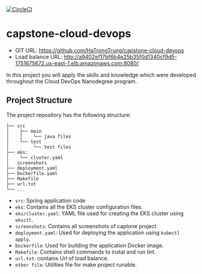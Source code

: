 [![CircleCI](https://dl.circleci.com/status-badge/img/circleci/X1bxcaCbu4s9GR2zNSjFGs/Ni8vnrcwSoyeZdQzxLwtVn/tree/main.svg?style=svg&circle-token=194590c3891b973b6fcf6c553095b4afe7f9183e)](https://dl.circleci.com/status-badge/redirect/circleci/X1bxcaCbu4s9GR2zNSjFGs/Ni8vnrcwSoyeZdQzxLwtVn/tree/main)

# capstone-cloud-devops
- GIT URL: https://github.com/HaTrongTrung/capstone-cloud-devops
- Load balance URL: http://a9402ef17bf6b4e25b35f0d1340cf9d5-1751675672.us-east-1.elb.amazonaws.com:8080/

In this project you will apply the skills and knowledge which were developed throughout the Cloud DevOps Nanodegree program.

## Project Structure
The project repository has the following structure:
```
├── src
│    ├── main
│    │    └── java files
│    └── test
│         └── test files
├── eks:
│    └── cluster.yaml
│   screenshots
├── deployment.yaml
├── Dockerfile.yaml
├── Makefile
├── url.txt
└── ...
```

- `src`: Spring application code
- `eks`: Contains all the EKS cluster configuration files.
- `eks/cluster.yaml`: YAML file used for creating the EKS cluster using `eksctl`.
- `screenshots`: Contains all screenshots of captone project.
- `deployment.yaml`: Used for deploying the application using `kubectl apply`.
- `Dockerfile`: Used for building the application Docker image.
- `Makefile`: Contains shell commands to instal and run lint.
- `url.txt`: contains Url of load balance.
- `other file`: Utilities file for make project runable.
